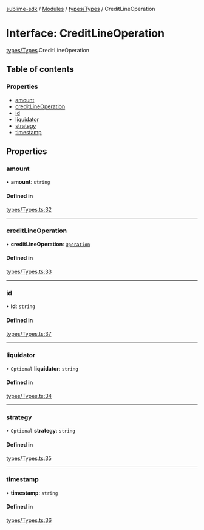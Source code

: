 [sublime-sdk](../README.md) / [Modules](../modules.md) / [types/Types](../modules/types_Types.md) / CreditLineOperation

# Interface: CreditLineOperation

[types/Types](../modules/types_Types.md).CreditLineOperation

## Table of contents

### Properties

- [amount](types_Types.CreditLineOperation.md#amount)
- [creditLineOperation](types_Types.CreditLineOperation.md#creditlineoperation)
- [id](types_Types.CreditLineOperation.md#id)
- [liquidator](types_Types.CreditLineOperation.md#liquidator)
- [strategy](types_Types.CreditLineOperation.md#strategy)
- [timestamp](types_Types.CreditLineOperation.md#timestamp)

## Properties

### amount

• **amount**: `string`

#### Defined in

[types/Types.ts:32](https://github.com/sublime-finance/sublime-sdk/blob/618c6db/src/types/Types.ts#L32)

___

### creditLineOperation

• **creditLineOperation**: [`Operation`](../enums/types_Types.Operation.md)

#### Defined in

[types/Types.ts:33](https://github.com/sublime-finance/sublime-sdk/blob/618c6db/src/types/Types.ts#L33)

___

### id

• **id**: `string`

#### Defined in

[types/Types.ts:37](https://github.com/sublime-finance/sublime-sdk/blob/618c6db/src/types/Types.ts#L37)

___

### liquidator

• `Optional` **liquidator**: `string`

#### Defined in

[types/Types.ts:34](https://github.com/sublime-finance/sublime-sdk/blob/618c6db/src/types/Types.ts#L34)

___

### strategy

• `Optional` **strategy**: `string`

#### Defined in

[types/Types.ts:35](https://github.com/sublime-finance/sublime-sdk/blob/618c6db/src/types/Types.ts#L35)

___

### timestamp

• **timestamp**: `string`

#### Defined in

[types/Types.ts:36](https://github.com/sublime-finance/sublime-sdk/blob/618c6db/src/types/Types.ts#L36)
